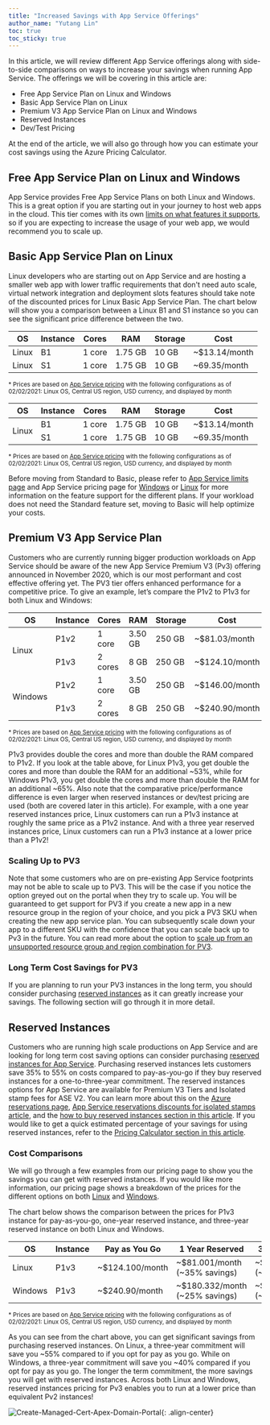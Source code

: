 ```yaml
---
title: "Increased Savings with App Service Offerings"
author_name: "Yutang Lin"
toc: true
toc_sticky: true
---
```


In this article, we will review different App Service offerings along with side-to-side comparisons on ways to increase your savings when running App Service. The offerings we will be covering in this article are: 

- Free App Service Plan on Linux and Windows 
- Basic App Service Plan on Linux 
- Premium V3 App Service Plan on Linux and Windows 
- Reserved Instances 
- Dev/Test Pricing 

At the end of the article, we will also go through how you can estimate your cost savings using the Azure Pricing Calculator. 

## Free App Service Plan on Linux and Windows 
App Service provides Free App Service Plans on both Linux and Windows. This is a great option if you are starting out in your journey to host web apps in the cloud. This tier comes with its own [limits on what features it supports](https://docs.microsoft.com/en-us/azure/azure-resource-manager/management/azure-subscription-service-limits#app-service-limits), so if you are expecting to increase the usage of your web app, we would recommend you to scale up.  

## Basic App Service Plan on Linux 
Linux developers who are starting out on App Service and are hosting a smaller web app with lower traffic requirements that don't need auto scale, virtual network integration and deployment slots features should take note of the discounted prices for Linux Basic App Service Plan. The chart below will show you a comparison between a Linux B1 and S1 instance so you can see the significant price difference between the two. 

| OS | Instance | Cores | RAM | Storage | Cost |
| -- | -- | -- | -- | -- | -- |
| Linux | B1 | 1 core | 1.75 GB | 10 GB  | ~$13.14/month |
| Linux | S1 | 1 core | 1.75 GB | 10 GB  | ~69.35/month |

<sup> * Prices are based on [App Service pricing](https://azure.microsoft.com/en-us/pricing/details/app-service/linux/) with the following configurations as of 02/02/2021: Linux OS, Central US region, USD currency, and displayed by month </sup>

<table>
    <thead>
        <tr>
            <th> OS </th> 
            <th> Instance </th>
            <th> Cores </th> 
            <th> RAM </th> 
            <th> Storage </th> 
            <th> Cost </th> 
        </tr>
    </thead>
    <tbody>
        <tr>
            <td rowspan = "2"> Linux </td>
            <td> B1 </td>
            <td> 1 core </td>
            <td> 1.75 GB </td>
            <td> 10 GB </td>
            <td> ~$13.14/month </td>
        </tr>
        <tr>
            <td> S1 </td>
            <td> 1 core </td>
            <td> 1.75 GB </td>
            <td> 10 GB </td>
            <td> ~69.35/month </td>
        </tr>
    </tbody>
</table>

<sup> * Prices are based on [App Service pricing](https://azure.microsoft.com/en-us/pricing/details/app-service/linux/) with the following configurations as of 02/02/2021: Linux OS, Central US region, USD currency, and displayed by month </sup>

Before moving from Standard to Basic, please refer to [App Service limits page](https://docs.microsoft.com/en-us/azure/azure-resource-manager/management/azure-subscription-service-limits#app-service-limits) and App Service pricing page for [Windows](https://azure.microsoft.com/en-us/pricing/details/app-service/windows/) or [Linux](https://azure.microsoft.com/en-us/pricing/details/app-service/linux/) for more information on the feature support for the different plans.  If your workload does not need the Standard feature set, moving to Basic will help optimize your costs. 

## Premium V3 App Service Plan 

Customers who are currently running bigger production workloads on App Service should be aware of the new App Service Premium V3 (Pv3) offering announced in November 2020, which is our most performant and cost effective offering yet.  The PV3 tier offers enhanced performance for a competitive price. To give an example, let’s compare the P1v2 to P1v3 for both Linux and Windows: 

<table>
    <thead>
        <tr>
            <th> OS </th> 
            <th> Instance </th>
            <th> Cores </th> 
            <th> RAM </th> 
            <th> Storage </th> 
            <th> Cost </th> 
        </tr>
    </thead>
    <tbody>
        <tr>
            <td rowspan = "2"> Linux </td>
            <td> P1v2 </td>
            <td> 1 core </td>
            <td> 3.50 GB </td>
            <td> 250 GB </td>
            <td> ~$81.03/month </td>
        </tr>
        <tr>
            <td> P1v3 </td>
            <td> 2 cores </td>
            <td> 8 GB </td>
            <td> 250 GB </td>
            <td> ~$124.10/month </td>
        </tr>
        <tr>
            <td rowspan = "2"> Windows </td>
            <td> P1v2 </td>
            <td> 1 core </td>
            <td> 3.50 GB </td>
            <td> 250 GB </td>
            <td> ~$146.00/month </td>
        </tr>
        <tr>
            <td> P1v3 </td>
            <td> 2 cores </td>
            <td> 8 GB </td>
            <td> 250 GB </td>
            <td> ~$240.90/month </td>
        </tr>
    </tbody>
</table>

<sup> * Prices are based on [App Service pricing](https://azure.microsoft.com/en-us/pricing/details/app-service/linux/) with the following configurations as of 02/02/2021: Linux OS, Central US region, USD currency, and displayed by month </sup>

P1v3 provides double the cores and more than double the RAM compared to P1v2. If you look at the table above, for Linux P1v3, you get double the cores and more than double the RAM for an additional ~53%, while for Windows P1v3, you get double the cores and more than double the RAM for an additional ~65%.  Also note that the comparative price/performance difference is even larger when reserved instances or dev/test pricing are used (both are covered later in this article).  For example, with a one year reserved instances price, Linux customers can run a P1v3 instance at roughly the same price as a P1v2 instance.  And with a three year reserved instances price, Linux customers can run a P1v3 instance at a lower price than a P1v2! 

### Scaling Up to PV3 

Note that some customers who are on pre-existing App Service footprints may not be able to scale up to PV3.  This will be the case if you notice the option greyed out on the portal when they try to scale up. You will be guaranteed to get support for PV3 if you create a new app in a new resource group in the region of your choice, and you pick a PV3 SKU when creating the new app service plan. You can subsequently scale down your app to a different SKU with the confidence that you can scale back up to Pv3 in the future. You can read more about the option to [scale up from an unsupported resource group and region combination for PV3](https://docs.microsoft.com/en-us/azure/app-service/app-service-configure-premium-tier#scale-up-from-an-unsupported-resource-group-and-region-combination). 

### Long Term Cost Savings for PV3 

If you are planning to run your PV3 instances in the long term, you should consider purchasing [reserved instances]() as it can greatly increase your savings. The following section will go through it in more detail. 

## Reserved Instances 

Customers who are running high scale productions on App Service and are looking for long term cost saving options can consider purchasing [reserved instances for App Service](https://techcommunity.microsoft.com/t5/apps-on-azure/migrate-modernize-net-applications-with-azure/ba-p/1696499). Purchasing reserved instances lets customers save 35% to 55% on costs compared to pay-as-you-go if they buy reserved instances for a one-to-three-year commitment. The reserved instances options for App Service are available for Premium V3 Tiers and Isolated stamp fees for ASE V2. You can learn more about this on the [Azure reservations page](), [App Service reservations discounts for isolated stamps article](), and the [how to buy reserved instances section in this article](). If you would like to get a quick estimated percentage of your savings for using reserved instances, refer to the [Pricing Calculator section in this article](). 

### Cost Comparisons 

We will go through a few examples from our pricing page to show you the savings you can get with reserved instances. If you would like more information, our pricing page shows a breakdown of the prices for the different options on both [Linux]() and [Windows]().  

The chart below shows the comparison between the prices for P1v3 instance for pay-as-you-go, one-year reserved instance, and three-year reserved instance on both Linux and Windows.

<table>
    <thead>
        <tr>
            <th> OS </th> 
            <th> Instance </th>
            <th> Pay as You Go </th> 
            <th> 1 Year Reserved </th> 
            <th> 3 Year Reserved </th>
        </tr>
    </thead>
    <tbody>
        <tr>
            <td> Linux </td>
            <td> P1v3 </td>
            <td> ~$124.100/month </td>
            <td> ~$81.001/month (~35% savings) </td>
            <td> ~$56.247/month (~55% savings) </td>
        </tr>
        <tr>
            <td> Windows </td>
            <td> P1v3 </td>
            <td> ~$240.90/month </td>
            <td> ~$180.332/month (~25% savings) </td>
            <td> ~$145.249/month (~40% savings) </td>
        </tr>
    </tbody>
</table>

<sup> * Prices are based on [App Service pricing](https://azure.microsoft.com/en-us/pricing/details/app-service/linux/) with the following configurations as of 02/02/2021: Linux OS, Central US region, USD currency, and displayed by month </sup>

As you can see from the chart above, you can get significant savings from purchasing reserved instances. On Linux, a three-year commitment will save you ~55% compared to if you opt for pay as you go. While on Windows, a three-year commitment will save you ~40% compared if you opt for pay as you go. The longer the term commitment, the more savings you will get with reserved instances. Across both Linux and Windows, reserved instances pricing for Pv3 enables you to run at a lower price than equivalent Pv2 instances!   

![Create-Managed-Cert-Apex-Domain-Portal]({{site.baseurl}}/media/2021/01/ri-how-to-1.png){: .align-center}